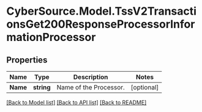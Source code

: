 # CyberSource.Model.TssV2TransactionsGet200ResponseProcessorInformationProcessor
## Properties

Name | Type | Description | Notes
------------ | ------------- | ------------- | -------------
**Name** | **string** | Name of the Processor.  | [optional] 

[[Back to Model list]](../README.md#documentation-for-models) [[Back to API list]](../README.md#documentation-for-api-endpoints) [[Back to README]](../README.md)

